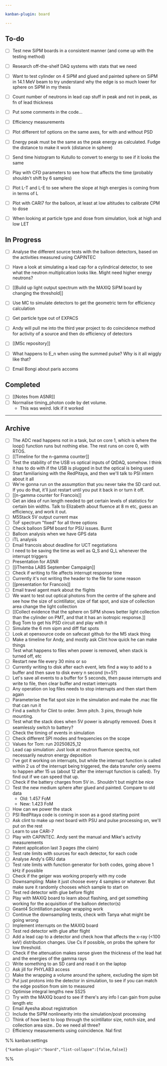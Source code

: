 ```yaml
---

kanban-plugin: board

---
```


## To-do

- [ ] Test new SiPM boards in a consistent manner (and come up with the testing method)
- [ ] Research off-the-shelf DAQ systems with stats that we need
- [ ] Want to test cylinder on 4 SiPM and glued and painted sphere on SiPM in 14.1 MeV beam to try understand why the edge is so much lower for sphere on SiPM in my thesis
- [ ] Count number of neutrons in lead cap stuff in peak and not in peak, as fn of lead thickness
- [ ] Put some comments in the code...
- [ ] Efficiency measurements
- [ ] Plot different tof options on the same axes, for with and without PSD
- [ ] Energy peak must be the same as the peak energy as calculated. Fudge the distance to make it work (distance in sphere)
- [ ] Send time histogram to Kutullo to convert to energy to see if it looks the same
- [ ] Play with CFD parameters to see how that affects the time (probably shouldn't shift by 6 samples)
- [ ] Plot L-T and L-E to see where the slope at high energies is coming from in terms of L
- [ ] Plot with CARI7 for the balloon, at least at low altitudes to calibrate CPM to dose
- [ ] When looking at particle type and dose from simulation, look at high and low LET


## In Progress

- [ ] Analyse the different source tests with the balloon detectors, based on the activities measured using CAPINTEC
- [ ] Have a look at simulating a lead cap for a cylindrical detector, to see what the neutron multiplication looks like. Might need higher energy neutrons?
- [ ] [[Build up light output spectrum with the MAXIQ SiPM board by changing the threshold]]
- [ ] Use MC to simulate detectors to get the geometric term for efficiency calculation
- [ ] Get particle type out of EXPACS
- [ ] Andy will pull me into the third year project to do coincidence method for activity of a source and then do efficiency of detectors
- [ ] [[MSc repository]]
- [ ] What happens to E_n when using the summed pulse? Why is it all wiggly like that?
- [ ] Email Bongi about paris accoms


## Completed

- [ ] [[Notes from ASNR]]
- [ ] Normalise timing_photon code by det volume.
	- This was weird. Idk if it worked


***

## Archive

- [ ] The ADC read happens not in a task, but on core 1, which is where the loop() function runs but nothing else. The rest runs on core 0, with RTOS.
- [ ] [[Timeline for the n-gamma counter]]
- [ ] Test the stability of the USB vs optical inputs of QtDAQ, somehow. I think it has to do with if the USB is plugged in but the optical is being used
- [ ] Start familiarising with the RedPitaya, and then we'll talk to PSI intern about it all
- [ ] We're gonna run on the assumption that you never take the SD card out. If you do that, it'll just restart until you put it back in or turn it off.
- [ ] [[n-gamma counter for Francois]]
- [ ] Get an idea of run length needed to get certain levels of statistics for certain bin widths. Talk to Elizabeth about fluence at 8 m etc, guess an efficiency, and work it out.
- [ ] M5Stack 5V output current max
- [ ] ToF spectrum "fixed" for all three options
- [ ] Check balloon SiPM board for PSU issues. Burnt
- [ ] Balloon analysis when we have GPS data
- [ ] iTL analysis
- [ ] Email francois about deadline for UCT negotiations
- [ ] I need to be saving the time as well as Q_S and Q_L whenever the interrupt triggers
- [ ] Presentation for ASNR
- [ ] [[iThemba LABS September Campaign]]
- [ ] Check if writing to file affects interrupt response time
- [ ] Currently it's not writing the header to the file for some reason
- [ ] [[presentation for Francois]]
- [ ] Email travel agent mark about the flights
- [ ] We want to test out optical photons from the centre of the sphere and see how the size of scintillator, size of flat spot, and size of collection area change the light collection
- [ ] [[Collect evidence that the sphere on SiPM shows better light collection than the cylinder on PMT, and that it has an isotropic response.]]
- [ ] Bug Tom to get his PSD circuit and play with it
- [ ] Simulate the 6 mm sipm and diff flat spots
- [ ] Look at opensource code on safecast github for the M5 stack thing
- [ ] Make a timeline for Andy, and mostly ask Clint how quick he can make things
- [ ] Test what happens to files when power is removed, when stack is turned off, etc
- [ ] Restart new file every 30 mins or so
- [ ] Currently writing to disk after each event, lets find a way to add to a buffer and then save to disk every n second (n=5?)
- [ ] Let's save all events to a buffer for 5 seconds, then pause interrupts and write to file, then clear buffer and restart interrupts
- [ ] Any operation on log files needs to stop interrupts and then start them again
- [ ] Parameterise the flat spot size in the simulation and make the .mac file that can run it
- [ ] Find a switch for Clint to order. 3mm pitch. 3 pins, through hole mounting.
- [ ] Test what the stack does when 5V power is abruptly removed. Does it seamlessly switch to battery?
- [ ] Check the timing of events in simulation
- [ ] Check different SPI modes and frequencies on the scope
- [ ] Values for Tom: run 20250825_12
- [ ] Lead cap simulation: Just look at neutron fluence spectra, not necessarily neutron energy deposition
- [ ] I've got it working on interrupts, but while the interrupt function is called within 2 us of the interrupt being triggered, the data transfer only seems to happen after 15 us (about 12 after the interrupt function is called). Try find out if we can speed that up.
- [ ] Check if the battery charges from 5V in.. Shouldn't but might be nice
- [ ] Test the new medium sphere after glued and painted. Compare to old data
	- Old: 1.457 FoM
	- New: 1.423 FoM
- [ ] How can we power the stack
- [ ] PSI RedPitaya code is coming in soon as a good starting point
- [ ] Ask clint to make up next board with PSU and pulse processing on, we'll put on the rest
- [ ] Learn to use CARI-7
- [ ] Play with CAPINTEC. Andy sent the manual and Mike's activity measurements
- [ ] Patent application last 3 pages (the claim)
- [ ] Test rate limits with sources for each detector, for each code
- [ ] Analyse Andy's GRU data
- [ ] Test rate limits with function generator for both codes, going above 1 kHz if possible
- [ ] Check if the geiger was working properly with my code
- [ ] Downsampling: Make it just choose every 4 samples or whatever. But make sure it randomly chooses which sample to start on
- [ ] Test red detector with glue before flight
- [ ] Play with MAXIQ board to learn about flashing, and get something working for the acquisition of the balloon detector(s)
- [ ] Geant4 Scintillation package wrapping work
- [ ] Continue the downsampling tests, check with Tanya what might be going wrong
- [ ] Implement interrupts on the MAXIQ board
- [ ] Test red detector with glue after flight
- [ ] Add a lead cap to a detector and check how that affects the x-ray (<100 keV) distribution changes. Use Cs if possible, on probs the sphere for low threshold.
- [ ] Check if the attenuation makes sense given the thickness of the lead hat and the energies of the gamma rays
- [ ] Write something to an SD card and read it on the laptop
- [ ] Ask jill for PHYLAB3 access
- [ ] Make the wrapping a volume around the sphere, excluding the sipm bit
- [ ] Put just protons into the detector in simulation, to see if you can match the edge position from sim to measured
- [ ] Optimise integral lengths new SS25
- [ ] Try with the MAXIQ board to see if there's any info I can gain from pulse length etc
- [ ] Email Ayesha about registration
- [ ] Include the SiPM nonlinearity into the simulation/post processing
- [ ] Think of how best to loop through the scintillator size, notch size, and collection area size.. Do we need all three?
- [ ] Efficiency measurements using coincidence. NaI first

%% kanban:settings
```
{"kanban-plugin":"board","list-collapse":[false,false]}
```
%%